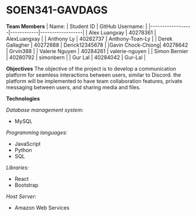 # SOEN341-GAVDAGS

**Team Members**
| Name:            | Student ID | GitHub Username: |
|------------------|------------|------------------|
| Alex Luangxay    | 40278361   | AlexLuangxay     |
| Anthony Ly       | 40282737   | Anthony-Toan-Ly  |
| Derek Gallagher  | 40272688   | Derick12345678   |
|Gavin Chock-Chiong| 40278642   | Grvin388         |
| Valerie Nguyen   | 40284261   | valerie-nguyen   |
| Simon Bernier    | 40280792   | simonbern        |
| Gur Lal          | 40284042   | Gur-Lal          |

**Objectives**
The objective of the project is to develop a communication platform for seamless interactions between users, similar to Discord. the platform will be implemented to have team collaboration features, private messaging between users, and sharing media and files.

**Technologies**

_Database management system:_
- MySQL

_Programming languages:_
- JavaScript
- Python
- SQL

_Libraries:_
- React
- Bootstrap 

_Host Server:_
- Amazon Web Services
